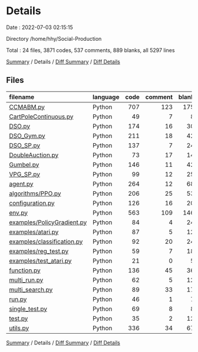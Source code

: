 # Details

Date : 2022-07-03 02:15:15

Directory /home/hhy/Social-Production

Total : 24 files,  3871 codes, 537 comments, 889 blanks, all 5297 lines

[Summary](results.md) / Details / [Diff Summary](diff.md) / [Diff Details](diff-details.md)

## Files
| filename | language | code | comment | blank | total |
| :--- | :--- | ---: | ---: | ---: | ---: |
| [CCMABM.py](/CCMABM.py) | Python | 707 | 123 | 175 | 1,005 |
| [CartPoleContinuous.py](/CartPoleContinuous.py) | Python | 49 | 7 | 8 | 64 |
| [DSO.py](/DSO.py) | Python | 174 | 16 | 30 | 220 |
| [DSO_Gym.py](/DSO_Gym.py) | Python | 211 | 18 | 42 | 271 |
| [DSO_SP.py](/DSO_SP.py) | Python | 137 | 7 | 24 | 168 |
| [DoubleAuction.py](/DoubleAuction.py) | Python | 73 | 17 | 14 | 104 |
| [Gumbel.py](/Gumbel.py) | Python | 146 | 11 | 42 | 199 |
| [VPG_SP.py](/VPG_SP.py) | Python | 99 | 12 | 25 | 136 |
| [agent.py](/agent.py) | Python | 264 | 12 | 68 | 344 |
| [algorithms/PPO.py](/algorithms/PPO.py) | Python | 206 | 25 | 53 | 284 |
| [configuration.py](/configuration.py) | Python | 126 | 16 | 20 | 162 |
| [env.py](/env.py) | Python | 563 | 109 | 146 | 818 |
| [examples/PolicyGradient.py](/examples/PolicyGradient.py) | Python | 84 | 4 | 24 | 112 |
| [examples/atari.py](/examples/atari.py) | Python | 87 | 5 | 12 | 104 |
| [examples/classification.py](/examples/classification.py) | Python | 92 | 20 | 24 | 136 |
| [examples/reg_test.py](/examples/reg_test.py) | Python | 59 | 7 | 18 | 84 |
| [examples/test_atari.py](/examples/test_atari.py) | Python | 21 | 0 | 5 | 26 |
| [function.py](/function.py) | Python | 136 | 45 | 36 | 217 |
| [multi_run.py](/multi_run.py) | Python | 62 | 5 | 12 | 79 |
| [multi_search.py](/multi_search.py) | Python | 89 | 33 | 17 | 139 |
| [run.py](/run.py) | Python | 46 | 1 | 7 | 54 |
| [single_test.py](/single_test.py) | Python | 69 | 8 | 8 | 85 |
| [test.py](/test.py) | Python | 35 | 2 | 12 | 49 |
| [utils.py](/utils.py) | Python | 336 | 34 | 67 | 437 |

[Summary](results.md) / Details / [Diff Summary](diff.md) / [Diff Details](diff-details.md)